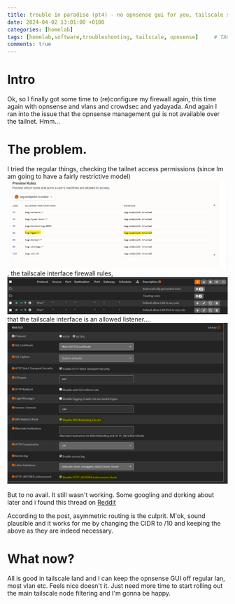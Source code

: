 ```yaml
---
title: trouble in paradise (pt4) - no opnsense gui for you, tailscale said.
date: 2024-04-02 13:01:00 +0100
categories: [homelab]
tags: [homelab,software,troubleshooting, tailscale, opnsense]     # TAG names should always be lowercase
comments: true
---
```


# Intro

Ok, so I finally got some time to (re)configure my firewall again, this time again with opnsense and vlans and crowdsec and yadayada. And again I ran into the issue that the opnsense management gui is not available over the tailnet.  Hmm...

# The problem.

I tried the regular things, checking the tailnet access permissions (since Im am going to have a fairly restrictive model) 
![tailscale access](/assets/images/2024-04-02-trouble-in-paradise-pt4/1.png)
, the tailscale interface firewall rules,
![firewall tailscale interface access](/assets/images/2024-04-02-trouble-in-paradise-pt4/2.png)
 that the tailscale interface is an allowed listener....
 ![tailscale interface set as listener](/assets/images/2024-04-02-trouble-in-paradise-pt4/3.png)

But to no avail. It still wasn't working. Some googling and dorking about later and i found this thread on [Reddit](https://www.reddit.com/r/OPNsenseFirewall/comments/11ww0sx/how_to_access_gui_via_tailscale_ip_address_on/)

According to the post, asymmetric routing is the culprit. M'ok, sound plausible and it works for me by changing the CIDR to /10 and keeping the above as they are indeed necessary.

# What now?

All is good in tailscale land and I can keep the opnsense GUI off regular lan, most vlan etc. Feels nice doesn't it. Just need more time to start rolling out the main tailscale node filtering and I'm gonna be happy.



